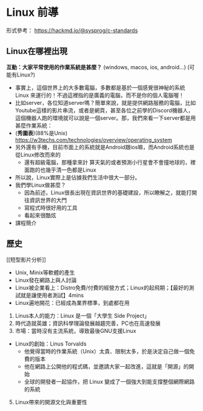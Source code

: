 # Linux 前導
形式參考： https://hackmd.io/@sysprog/c-standards
## Linux在哪裡出現
**互動：大家平常使用的作業系統是甚麼？**
(windows, macos, ios, android...) (可能有Linux?)
- 事實上，這個世界上的大多數電腦，多數都是基於一個感覺很神秘的系統 Linux 來運行的！不過這裡指的是廣義的電腦，而不是你的個人電腦喔！
- 比如server，各位知道server嗎？簡單來說，就是提供網路服務的電腦，比如Youtube這樣的影片串流，或者是網頁，甚至各位之前學的Discord機器人，這個機器人跑的環境就可以說是一個server。那，我們來看一下server都是用甚麼作業系統：
- (**秀圖表**)(88%是Unix) https://w3techs.com/technologies/overview/operating_system
- 另外還有手機，目前市面上的系統就是Android跟ios嘛，而Android系統也是從Linux修改而來的
	- 還有超級電腦，那種拿來計 算天氣的或者預測小行星會不會撞地球的，裡面跑的也幾乎清一色都是Linux
- 所以說，Linux實際上是佔據我們生活中很大一部分。
- 我們學Linux做甚麼？
	- 因為前述，Linux很長出現在資訊世界的基礎建設，所以瞭解之，就能打開往資訊世界的大門
	- 寫程式時很好用的工具
	- 看起來很酷炫
- 課程簡介
## 歷史
[[短型影片分析]]
- Unix, Minix等軟體的產生
- Linux發在網路上與人討論
- Linux被企業看上：Distro免費/付費的經營方式；Linux的起飛期；【最好的測試就是讓使用者測試】4mins
- Linux遍地開花：已經成為業界標準，到處都在用
1. Linus本人的能力：Linux 是一個「大學生 Side Project」
2. 時代造就英雄；資訊科學理論發展越趨完善，PC也在高速發展
3. 市場：當時沒有主流系統，導致最後GNU支援Linux

- Linux的創始：Linus Torvalds
	- 他覺得當時的作業系統（Unix）太貴、限制太多，於是決定自己做一個免費的版本
	- 他在網路上公開他的程式碼，並邀請大家一起改進，這就是「開源」的開始
	- 全球的開發者一起協作，把 Linux 變成了一個強大到能支撐整個網際網路的系統
5. Linux帶來的開源文化與重要性